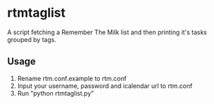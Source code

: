 rtmtaglist
==========

A script fetching a Remember The Milk list and then printing it's tasks grouped by tags.

Usage
-----

1. Rename rtm.conf.example to rtm.conf
2. Input your username, password and icalendar url to rtm.conf
3. Run "python rtmtaglist.py"